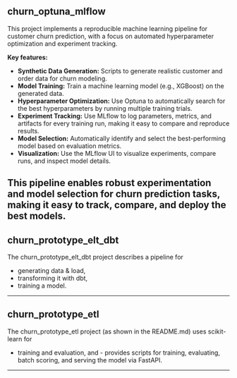 ## churn_optuna_mlflow

This project implements a reproducible machine learning pipeline for customer churn prediction, with a focus on automated hyperparameter optimization and experiment tracking.

**Key features:**
- **Synthetic Data Generation:** Scripts to generate realistic customer and order data for churn modeling.
- **Model Training:** Train a machine learning model (e.g., XGBoost) on the generated data.
- **Hyperparameter Optimization:** Use Optuna to automatically search for the best hyperparameters by running multiple training trials.
- **Experiment Tracking:** Use MLflow to log parameters, metrics, and artifacts for every training run, making it easy to compare and reproduce results.
- **Model Selection:** Automatically identify and select the best-performing model based on evaluation metrics.
- **Visualization:** Use the MLflow UI to visualize experiments, compare runs, and inspect model details.

This pipeline enables robust experimentation and model selection for churn prediction tasks, making it easy to track, compare, and deploy the best models.
---
## churn_prototype_elt_dbt
The churn_prototype_elt_dbt project describes a pipeline for 
-  generating data & load, 
-  transforming it with dbt, 
-  training a model.
---
## churn_prototype_etl
The churn_prototype_etl project (as shown in the README.md) uses scikit-learn for 
- training and evaluation, and - provides scripts for training, evaluating, batch scoring, and serving the model via FastAPI.
---
